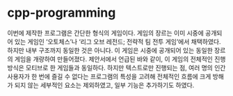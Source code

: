 # cpp-programming

이번에 제작한 프로그램은 간단한 형식의 게임이다. 게임의 장르는 이미 시중에 공개되어 있는 게임인 ‘오토체스’나 ‘리그 오브 레전드; 전략적 팀 전투 게임’에서 채택하였다. 하지만 내부 구조까지 동일한 것은 아니다. 이 게임은 시중에 공개되어 있는 동일한 장르의 게임을 개량하여 만들어졌다. 제안서에서 언급된 바와 같이, 이 게임의 전체적인 진행 방식은 모티브로 한 게임들과 동일하다. 하지만 텍스트로만 진행되는 점, 여러 명의 인간 사용자가 한 번에 즐길 수 없다는 프로그램의 특성을 고려해 전체적인 흐름에 크게 방해가 되지 않는 세부적인 요소는 제외하였고, 일부 기능은 추가하기도 하였다.
